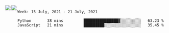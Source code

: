 <a href="https://github.com/anuraghazra/github-readme-stats">
  <img align="left" src="https://github-readme-stats.vercel.app/api?username=Tanesan&count_private=true&show_icons=true" />
</a>
<a href="https://github.com/anuraghazra/github-readme-stats">
  <img align="left" src="https://github-readme-stats.vercel.app/api/top-langs/?username=Tanesan" />
</a>

<!--START_SECTION:waka-->
```text
Week: 15 July, 2021 - 21 July, 2021

Python       38 mins         ███████████████▓░░░░░░░░░   63.23 % 
JavaScript   21 mins         █████████░░░░░░░░░░░░░░░░   35.45 % 
```
<!--END_SECTION:waka-->
